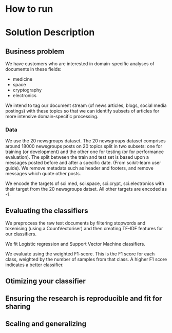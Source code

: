 # How to run



# Solution Description

## Business problem

We have customers who are interested in domain-specific analyses of documents in these fields:

- medicine
- space
- cryptography
- electronics

We intend to tag our document stream (of news articles, blogs, social media postings) with these topics so that we can identify subsets of articles for more intensive domain-specific processing.

### Data

We use the 20 newsgroups dataset. The 20 newsgroups dataset comprises around 18000 newsgroups posts on 20 topics split in two subsets: one for training (or development) and the other one for testing (or for performance evaluation). The split between the train and test set is based upon a messages posted before and after a specific date. (From scikit-learn user guide). We remove metadata such as header and footers, and remove messages which quote other posts.

We encode the targets of sci.med, sci.space, sci.crypt, sci.electronics with their target from the 20 newsgroups datset. All other targets are encoded as -1.

## Evaluating the classifiers

We preprocess the raw text documents by filtering stopwords and tokenising (using a CountVectoriser) and then creating TF-IDF features for our classifiers.

We fit Logistic regression and Support Vector Machine classifiers. 

We evaluate using the weighted F1-score. This is the F1 score for each class, weighted by the number of samples from that class. A higher F1 score indicates a better classifier.

## Otimizing your classifier

## Ensuring the research is reproducible and fit for sharing

## Scaling and generalizing

